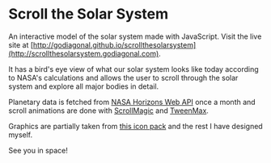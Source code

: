 # Scroll the Solar System

An interactive model of the solar system made with JavaScript.
Visit the live site at [http://godiagonal.github.io/scrollthesolarsystem](http://scrollthesolarsystem.godiagonal.com).

It has a bird's eye view of what our solar system looks like today according to
NASA's calculations and allows the user to scroll through the solar system and 
explore all major bodies in detail.

Planetary data is fetched from [NASA Horizons Web API](http://ssd.jpl.nasa.gov/horizons.cgi)
once a month and scroll animations are done with [ScrollMagic](http://scrollmagic.io/)
and [TweenMax](https://greensock.com/tweenmax).

Graphics are partially taken from [this icon pack](https://www.iconfinder.com/iconsets/space-8)
and the rest I have designed myself.

See you in space!